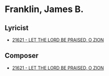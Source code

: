 # Franklin, James B. 

## Lyricist

- [21621 - LET THE LORD BE PRAISED, O ZION](/hymns/21621.md)

## Composer

- [21621 - LET THE LORD BE PRAISED, O ZION](/hymns/21621.md)

